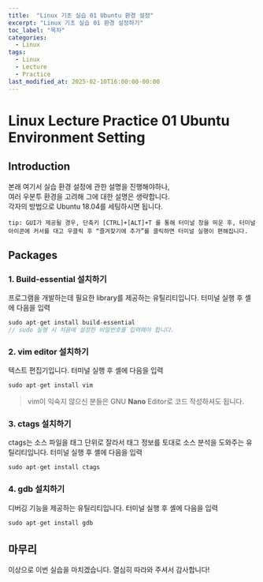 ```yaml
---
title:  "Linux 기초 실습 01 Ubuntu 환경 설정"
excerpt: "Linux 기초 실습 01 환경 설정하기"
toc_label: "목차"
categories:
  - Linux
tags:
  - Linux
  - Lecture
  - Practice
last_modified_at: 2025-02-10T16:00:00-00:00
---
```


# Linux Lecture Practice 01 Ubuntu Environment Setting

## Introduction
본래 여기서 실습 환경 설정에 관한 설명을 진행해야하나,  
여러 우분투 환경을 고려해 그에 대한 설명은 생략합니다.  
각자의 방법으로 Ubuntu 18.04를 세팅하시면 됩니다.  
```
tip: GUI가 제공될 경우, 단축키 [CTRL]+[ALT]+T 를 통해 터미널 창을 띄운 후, 터미널 아이콘에 커서를 대고 우클릭 후 “즐겨찾기에 추가”를 클릭하면 터미널 실행이 편해집니다.
```
## Packages
### 1. Build-essential 설치하기
프로그램을 개발하는데 필요한 library를 제공하는 유틸리티입니다. 터미널 실행 후 셸에 다음을 입력  
```c
sudo apt-get install build-essential
// sudo 실행 시 처음에 설정한 비밀번호를 입력해야 합니다.
```

### 2. vim editor 설치하기
텍스트 편집기입니다. 터미널 실행 후 셸에 다음을 입력  
```c
sudo apt-get install vim
```
> vim이 익숙지 않으신 분들은 GNU **Nano** Editor로 코드 작성하셔도 됩니다.

### 3. ctags 설치하기
ctags는 소스 파일을 태그 단위로 잘라서 태그 정보를 토대로 소스 분석을 도와주는 유틸리티입니다. 터미널 실행 후 셸에 다음을 입력  
```c
sudo apt-get install ctags
```

### 4. gdb 설치하기
디버깅 기능을 제공하는 유틸리티입니다. 터미널 실행 후 셸에 다음을 입력  
```c
sudo apt-get install gdb
```

## 마무리
이상으로 이번 실습을 마치겠습니다.
열심히 따라와 주셔서 감사합니다!
